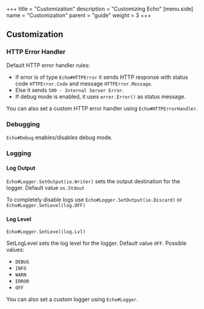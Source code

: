 +++
title = "Customization"
description = "Customizing Echo"
[menu.side]
  name = "Customization"
  parent = "guide"
  weight = 3
+++

## Customization

### HTTP Error Handler

Default HTTP error handler rules:

- If error is of type `Echo#HTTPError` it sends HTTP response with status code `HTTPError.Code`
and message `HTTPError.Message`.
- Else it sends `500 - Internal Server Error`.
- If debug mode is enabled, it uses `error.Error()` as status message.

You can also set a custom HTTP error handler using `Echo#HTTPErrorHandler`.

### Debugging

`Echo#Debug` enables/disables debug mode.

### Logging

#### Log Output

`Echo#Logger.SetOutput(io.Writer)` sets the output destination for the logger.
Default value `os.Stdout`

To completely disable logs use `Echo#Logger.SetOutput(io.Discard)` or `Echo#Logger.SetLevel(log.OFF)`

#### Log Level

`Echo#Logger.SetLevel(log.Lvl)`

SetLogLevel sets the log level for the logger. Default value `OFF`.
Possible values:

- `DEBUG`
- `INFO`
- `WARN`
- `ERROR`
- `OFF`

You can also set a custom logger using `Echo#Logger`.
